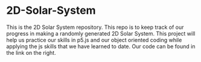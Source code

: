 # 2D-Solar-System
This is the 2D Solar System repository. This repo is to keep track of our progress in making a randomly generated 2D Solar System. This project will help us practice our skills in p5.js and our object oriented coding while applying the js skills that we have learned to date. Our code can be found in the link on the right.

